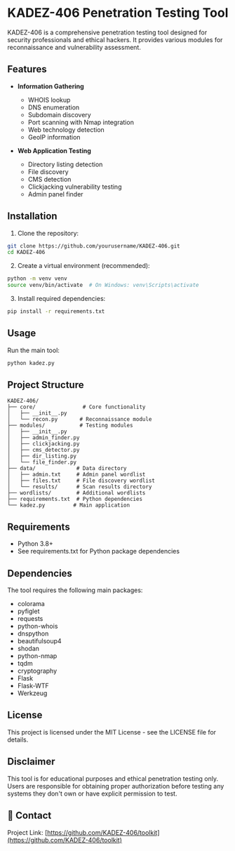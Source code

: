 # KADEZ-406 Penetration Testing Tool

KADEZ-406 is a comprehensive penetration testing tool designed for security professionals and ethical hackers. It provides various modules for reconnaissance and vulnerability assessment.

## Features

- **Information Gathering**
  - WHOIS lookup
  - DNS enumeration
  - Subdomain discovery
  - Port scanning with Nmap integration
  - Web technology detection
  - GeoIP information

- **Web Application Testing**
  - Directory listing detection
  - File discovery
  - CMS detection
  - Clickjacking vulnerability testing
  - Admin panel finder

## Installation

1. Clone the repository:
```bash
git clone https://github.com/yourusername/KADEZ-406.git
cd KADEZ-406
```

2. Create a virtual environment (recommended):
```bash
python -m venv venv
source venv/bin/activate  # On Windows: venv\Scripts\activate
```

3. Install required dependencies:
```bash
pip install -r requirements.txt
```

## Usage

Run the main tool:
```bash
python kadez.py
```

## Project Structure

```
KADEZ-406/
├── core/               # Core functionality
│   ├── __init__.py
│   └── recon.py       # Reconnaissance module
├── modules/           # Testing modules
│   ├── __init__.py
│   ├── admin_finder.py
│   ├── clickjacking.py
│   ├── cms_detector.py
│   ├── dir_listing.py
│   └── file_finder.py
├── data/             # Data directory
│   ├── admin.txt     # Admin panel wordlist
│   ├── files.txt     # File discovery wordlist
│   └── results/      # Scan results directory
├── wordlists/        # Additional wordlists
├── requirements.txt  # Python dependencies
└── kadez.py         # Main application
```

## Requirements

- Python 3.8+
- See requirements.txt for Python package dependencies

## Dependencies

The tool requires the following main packages:
- colorama
- pyfiglet
- requests
- python-whois
- dnspython
- beautifulsoup4
- shodan
- python-nmap
- tqdm
- cryptography
- Flask
- Flask-WTF
- Werkzeug


## License

This project is licensed under the MIT License - see the LICENSE file for details.

## Disclaimer

This tool is for educational purposes and ethical penetration testing only. Users are responsible for obtaining proper authorization before testing any systems they don't own or have explicit permission to test.

## 📧 Contact

Project Link: [https://github.com/KADEZ-406/toolkit](https://github.com/KADEZ-406/toolkit)
